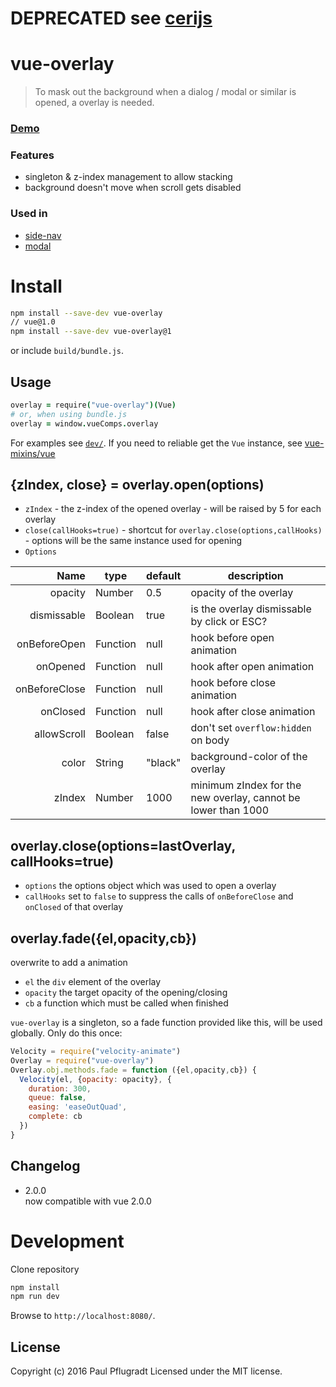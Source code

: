 # DEPRECATED see [cerijs](https://github.com/cerijs)

# vue-overlay

> To mask out the background when a dialog / modal or similar is opened, a overlay is needed.

### [Demo](https://vue-comps.github.io/vue-overlay)

### Features
- singleton & z-index management to allow stacking
- background doesn't move when scroll gets disabled

### Used in
- [side-nav](https://vue-comps.github.io/vue-side-nav)
- [modal](https://vue-comps.github.io/vue-comps-modal)

# Install

```sh
npm install --save-dev vue-overlay
// vue@1.0
npm install --save-dev vue-overlay@1
```
or include `build/bundle.js`.

## Usage
```coffee
overlay = require("vue-overlay")(Vue)
# or, when using bundle.js
overlay = window.vueComps.overlay
```
For examples see [`dev/`](dev/).
If you need to reliable get the `Vue` instance, see [vue-mixins/vue](https://github.com/paulpflug/vue-mixins#vue)

{zIndex, close} = overlay.open(options)
---
  - `zIndex` - the z-index of the opened overlay - will be raised by 5 for each overlay
  - `close(callHooks=true)` - shortcut for `overlay.close(options,callHooks)` - options will be the same instance used for opening
  - `Options`

Name | type | default | description
---:| --- | ---| ---
opacity | Number | 0.5 | opacity of the overlay
dismissable | Boolean | true | is the overlay dismissable by click or ESC?
onBeforeOpen | Function | null | hook before open animation
onOpened | Function | null | hook after open animation
onBeforeClose | Function | null | hook before close animation
onClosed | Function | null | hook after close animation
allowScroll | Boolean | false | don't set `overflow:hidden` on body
color | String | "black" | background-color of the overlay
zIndex | Number | 1000 | minimum zIndex for the new overlay, cannot be lower than 1000

overlay.close(options=lastOverlay, callHooks=true)
---
- `options` the options object which was used to open a overlay
- `callHooks` set to `false` to suppress the calls of `onBeforeClose` and `onClosed` of that overlay


overlay.fade({el,opacity,cb})
---
overwrite to add a animation
- `el` the `div` element of the overlay
- `opacity` the target opacity of the opening/closing
- `cb` a function which must be called when finished

`vue-overlay` is a singleton, so a fade function provided like this, will be used globally.
Only do this once:
```js
Velocity = require("velocity-animate")
Overlay = require("vue-overlay")
Overlay.obj.methods.fade = function ({el,opacity,cb}) {
  Velocity(el, {opacity: opacity}, {
    duration: 300,
    queue: false,
    easing: 'easeOutQuad',
    complete: cb
  })
}
```

## Changelog
- 2.0.0  
now compatible with vue 2.0.0  

# Development
Clone repository
```sh
npm install
npm run dev
```
Browse to `http://localhost:8080/`.

## License
Copyright (c) 2016 Paul Pflugradt
Licensed under the MIT license.
